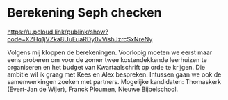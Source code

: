 # Berekening Seph checken
https://u.pcloud.link/publink/show?code=XZHq1jVZka8UuEuaRDy0vVishJzrcSxNreNy

Volgens mij kloppen de berekeningen. Voorlopig moeten we eerst maar eens proberen om voor de zomer twee kostendekkende leerhuizen te organiseren en het budget van Kwartaalschrift op orde te krijgen. Die ambitie wil ik graag met Kees en Alex bespreken. Intussen gaan we ook de samenwerkingen zoeken met partners.  Mogelijke kandidaten: Thomaskerk (Evert-Jan de Wijer), Franck Ploumen, Nieuwe Bijbelschool. 